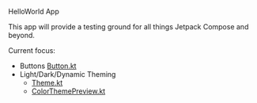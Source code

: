 HelloWorld App

This app will provide a testing ground for all things Jetpack Compose and beyond.

Current focus:
* Buttons [Button.kt](app%2Fsrc%2Fmain%2Fjava%2Fcom%2Fexample%2Fhelloworld%2Fui%2Fcomponents%2FButton.kt)
* Light/Dark/Dynamic Theming
  * [Theme.kt](app%2Fsrc%2Fmain%2Fjava%2Fcom%2Fexample%2Fhelloworld%2Fui%2Ftheme%2FTheme.kt)
  * [ColorThemePreview.kt](app%2Fsrc%2Fmain%2Fjava%2Fcom%2Fexample%2Fhelloworld%2Fui%2Ftheme%2FColorThemePreview.kt)
